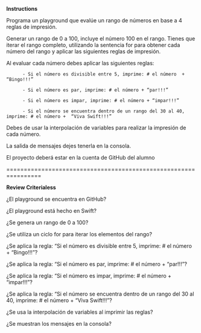 **Instructions**

Programa un playground que evalúe un rango de números en base a 4 reglas de impresión.

Generar un rango de 0 a 100, incluye el número 100 en el rango.
Tienes que iterar el rango completo, utilizando la sentencia for para obtener cada número del rango y aplicar las siguientes reglas de impresión.

Al evaluar cada número debes aplicar las siguientes reglas:

          - Si el número es divisible entre 5, imprime: # el número  + “Bingo!!!”

          - Si el número es par, imprime: # el número + “par!!!”

          - Si el número es impar, imprime: # el número + “impar!!!”

          - Si el número se encuentra dentro de un rango del 30 al 40, imprime: # el número +  “Viva Swift!!!”

Debes de usar la interpolación de variables para realizar la impresión de cada número.

La salida de mensajes dejes tenerla en la consola.

El proyecto deberá estar en la cuenta de GitHub del alumno


================================================================

**Review Criterialess**

¿El playground se encuentra en GitHub?

¿El playground está hecho en Swift?

¿Se genera un rango de 0 a 100?

¿Se utiliza un ciclo for para iterar los elementos del rango?

¿Se aplica la regla: “Si el número es divisible entre 5, imprime: # el número  + “Bingo!!!”?

¿Se aplica la regla: “Si el número es par, imprime: # el número + “par!!!”?

¿Se aplica la regla: “Si el número es impar, imprime: # el número + “impar!!!”?

¿Se aplica la regla: “Si el número se encuentra dentro de un rango del 30 al 40, imprime: # el número +  “Viva Swift!!!”?

¿Se usa la interpolación de variables al imprimir las reglas?

¿Se muestran los mensajes en la consola?
